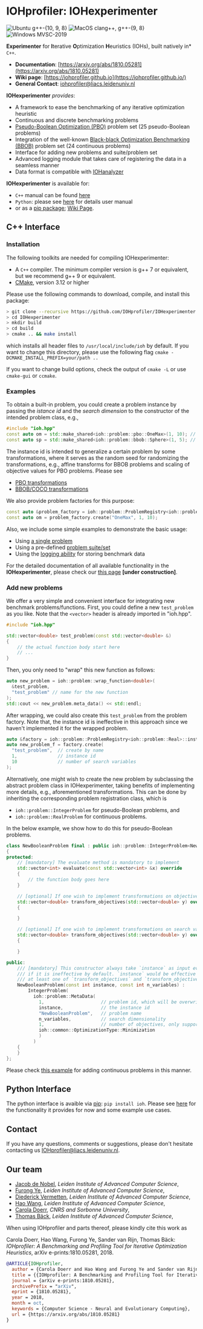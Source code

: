# IOHprofiler: IOHexperimenter
![Ubuntu g++-{10, 9, 8}](https://github.com/IOHprofiler/IOHexperimenter/workflows/Ubuntu/badge.svg)
![MacOS clang++, g++-{9, 8}](https://github.com/IOHprofiler/IOHexperimenter/workflows/MacOS/badge.svg)
![Windows MVSC-2019](https://github.com/IOHprofiler/IOHexperimenter/workflows/Windows/badge.svg)


__Experimenter__ for **I**terative **O**ptimization **H**euristics (IOHs), built natively in* `C++`.

* __Documentation__: [https://arxiv.org/abs/1810.05281](https://arxiv.org/abs/1810.05281)
* __Wiki page__: [https://iohprofiler.github.io](https://iohprofiler.github.io/)
* __General Contact__: [iohprofiler@liacs.leidenuniv.nl](iohprofiler@liacs.leidenuniv.nl)
<!-- * __Mailing List__: [https://lists.leidenuniv.nl/mailman/listinfo/iohprofiler](https://lists.leidenuniv.nl/mailman/listinfo/iohprofiler) -->

**IOHexperimenter** *provides*:

* A framework to ease the benchmarking of any iterative optimization heuristic
* Continuous and discrete benchmarking problems
* [Pseudo-Boolean Optimization (PBO)](https://iohprofiler.github.io/IOHproblem/) problem set (25 pseudo-Boolean problems)
* Integration of the well-known [Black-black Optimization Benchmarking (BBOB)](https://github.com/numbbo/coco) problem set (24 continuous problems)
* Interface for adding new problems and suite/problem set
* Advanced logging module that takes care of registering the data in a seamless manner
* Data format is compatible with [IOHanalyzer](https://github.com/IOHprofiler/IOHanalyzer)

**IOHexperimenter** is available for:

* `C++` manual can be found [here](https://iohprofiler.github.io/IOHexp/Cpp/)
* `Python`: please see [here](https://github.com/IOHprofiler/IOHexperimenter/tree/master/ioh) for details user manual
* or as a [pip package](https://pypi.org/project/ioh); [Wiki Page](https://iohprofiler.github.io/IOHexp/python/).

## C++ Interface

### Installation

The following toolkits are needed for compiling IOHexperimenter:

* A `C++` compiler. The minimum compiler version is g++ 7 or equivalent, but we recommend g++ 9 or equivalent.
* [CMake](https://cmake.org), version 3.12 or higher

Please use the following commands to download, compile, and install this package:

```sh
> git clone --recursive https://github.com/IOHprofiler/IOHexperimenter.git
> cd IOHexperimenter
> mkdir build
> cd build
> cmake .. && make install
```

which installs all header files to `/usr/local/include/ioh` by default.
If you want to change this directory, please use the following flag `cmake -DCMAKE_INSTALL_PREFIX=your/path ..`

If you want to change build options, check the output of `cmake -L` or use `cmake-gui` or `ccmake`.

### Examples

To obtain a built-in problem, you could create a problem instance by passing the
*istance id* and the *search dimension* to the constructor of the intended problem class, e.g.,

```C++
#include "ioh.hpp"
const auto om = std::make_shared<ioh::problem::pbo::OneMax>(1, 10); // PBO problem: instance 1, dim 10
const auto sp = std::make_shared<ioh::problem::bbob::Sphere>(1, 5); // BBOB problem: instance 1, dim 5
```

The instance id is intended to generalize a certain problem by some transformations, where
it serves as the random seed for randomizing the transformations, e.g., affine
transforms for BBOB problems and scaling of objective values for PBO problems. Please see

* [PBO transformations](https://iohprofiler.github.io/IOHproblem/)
* [BBOB/COCO transformations](https://coco.gforge.inria.fr/downloads/download16.00/bbobdocfunctions.pdf)

We also provide problem factories for this purpose:

```C++
const auto &problem_factory = ioh::problem::ProblemRegistry<ioh::problem::Integer>::instance();
const auto om = problem_factory.create("OneMax", 1, 10);
```

Also, we include some simple examples to demonstrate the basic usage:

* Using [a single problem](https://github.com/IOHprofiler/IOHexperimenter/blob/master/example/problem_example.h)
* Using a pre-defined [problem suite/set](https://github.com/IOHprofiler/IOHexperimenter/blob/master/example/suite_example.h)
* Using the [logging ability](https://github.com/IOHprofiler/IOHexperimenter/blob/master/example/logger_example.h) for storing benchmark data

For the detailed documentation of all available functionality in the __IOHexperimenter__, please check our [this page](https://iohexperimenter.readthedocs.io/en/restru/index.html) __[under construction]__.

### Add new problems

We offer a very simple and convenient interface for integrating new benchmark problems/functions. First, you could define a new `test_problem` as you like. Note that the `<vector>` header is already imported in "ioh.hpp".

```C++
#include "ioh.hpp"

std::vector<double> test_problem(const std::vector<double> &)
{
    // the actual function body start here
    // ...
}
```

Then, you only need to "wrap" this new function as follows:

```c++
auto new_problem = ioh::problem::wrap_function<double>(
  &test_problem,
  "test_problem" // name for the new function
);
std::cout << new_problem.meta_data() << std::endl;
```

After wrapping, we could also create this `test_problem` from the problem factory. Note that,
the instance id is ineffective in this approach since we haven't implemented it for the wrapped problem.

```c++
auto &factory = ioh::problem::ProblemRegistry<ioh::problem::Real>::instance();
auto new_problem_f = factory.create(
  "test_problem",  // create by name
  1,               // instance id
  10               // number of search variables
);
```

Alternatively, one might wish to create the new problem by subclassing the abstract problem class
in IOHexperimenter, taking benefits of implementing more details, e.g., aforementioned transformations.
This can be done by inheriting the corresponding problem registration class, which is

* `ioh::problem::IntegerProblem` for pseudo-Boolean problems, and
* `ioh::problem::RealProblem` for continuous problems.

In the below example, we show how to do this for pseudo-Boolean problems.

```C++
class NewBooleanProblem final : public ioh::problem::IntegerProblem<NewBooleanProblem>
{
protected:
    // [mandatory] The evaluate method is mandatory to implement
    std::vector<int> evaluate(const std::vector<int> &x) override
    {
        // the function body goes here
    }

    // [optional] If one wish to implement transformations on objective values
    std::vector<double> transform_objectives(std::vector<double> y) override
    {

    }

    // [optional] If one wish to implement transformations on search variables
    std::vector<double> transform_objectives(std::vector<double> y) override
    {

    }

public:
    /// [mandatory] This constructor always take `instance` as input even
    /// if it is ineffective by default. `instance` would be effective if and only if
    /// at least one of `transform_objectives` and `transform_objectives` is implemented
    NewBooleanProblem(const int instance, const int n_variables) :
        IntegerProblem(
          ioh::problem::MetaData(
            1,                     // problem id, which will be overwritten when registering this class in all pseudo-Boolean problems
            instance,              // the instance id
            "NewBooleanProblem",   // problem name
            n_variables,           // search dimensionality
            1,                     // number of objectives, only support 1 for now
            ioh::common::OptimizationType::Minimization
            )
          )
    {
    }
};
```

Please check [this example](https://github.com/IOHprofiler/IOHexperimenter/blob/759750759331fff1243ef9e121209cde450b9726/example/problem_example.h#L51) for adding continuous problems in this manner.

<!-- ### Using IOHexperimenter in R
To use the IOHexperimenter within `R`, please visit the [R branch](https://github.com/IOHprofiler/IOHexperimenter/tree/R) of this repository. -->

## Python Interface

The python interface is avaible via [pip](https://pypi.org/project/ioh): ```pip install ioh```. Please see [here](https://github.com/IOHprofiler/IOHexperimenter/tree/master/ioh) for the functionality it provides for now and some example use cases.

## Contact

If you have any questions, comments or suggestions, please don't hesitate contacting us <IOHprofiler@liacs.leidenuniv.nl>.

## Our team

* [Jacob de Nobel](https://www.universiteitleiden.nl/en/staffmembers/jacob-de-nobel), *Leiden Institute of Advanced Computer Science*,
* [Furong Ye](https://www.universiteitleiden.nl/en/staffmembers/furong-ye#tab-1), *Leiden Institute of Advanced Computer Science*,
* [Diederick Vermetten](https://www.universiteitleiden.nl/en/staffmembers/diederick-vermetten#tab-1), *Leiden Institute of Advanced Computer Science*,
* [Hao Wang](https://www.universiteitleiden.nl/en/staffmembers/hao-wang#tab-1), *Leiden Institute of Advanced Computer Science*,
* [Carola Doerr](http://www-desir.lip6.fr/~doerr/), *CNRS and Sorbonne University*,
* [Thomas Bäck](https://www.universiteitleiden.nl/en/staffmembers/thomas-back#tab-1), *Leiden Institute of Advanced Computer Science*,

When using IOHprofiler and parts thereof, please kindly cite this work as

Carola Doerr, Hao Wang, Furong Ye, Sander van Rijn, Thomas Bäck: *IOHprofiler: A Benchmarking and Profiling Tool for Iterative Optimization Heuristics*, arXiv e-prints:1810.05281, 2018.

```bibtex
@ARTICLE{IOHprofiler,
  author = {Carola Doerr and Hao Wang and Furong Ye and Sander van Rijn and Thomas B{\"a}ck},
  title = {{IOHprofiler: A Benchmarking and Profiling Tool for Iterative Optimization Heuristics}},
  journal = {arXiv e-prints:1810.05281},
  archivePrefix = "arXiv",
  eprint = {1810.05281},
  year = 2018,
  month = oct,
  keywords = {Computer Science - Neural and Evolutionary Computing},
  url = {https://arxiv.org/abs/1810.05281}
}
```
